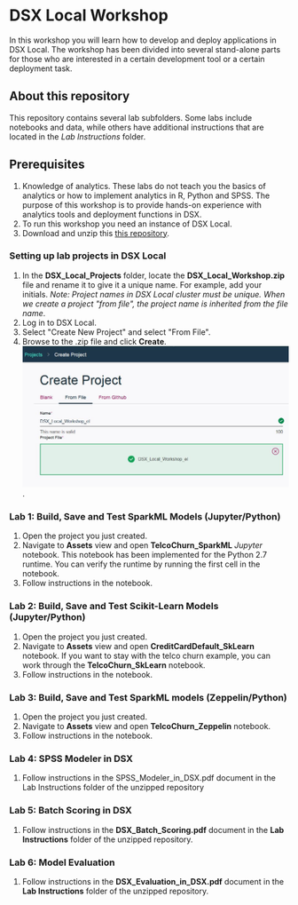 # DSX Local Workshop
In this workshop you will learn how to develop and deploy applications in DSX Local. The workshop has been divided into several stand-alone parts for those who are interested in a certain development tool or a certain deployment task. 

## About this repository
This repository contains several lab subfolders. Some labs include notebooks and data, while others have additional instructions that are located in the *Lab Instructions* folder. 

## Prerequisites
1. Knowledge of analytics. These labs do not teach you the basics of analytics or how to implement analytics in R, Python and SPSS. The purpose of this workshop is to provide hands-on experience with analytics tools and deployment functions in DSX. 
2. To run this workshop you need an instance of DSX Local. 
3. Download and unzip this [this repository](https://github.com/SidneyPhoon/DSX_Local_Workshop/blob/master/DSX%20Local%20Projects/DSX_Local_Workshop.zip).

### Setting up lab projects in DSX Local
1. In the **DSX_Local_Projects** folder, locate the **DSX_Local_Workshop.zip** file and rename it to give it a unique name.  For example, add your initials.    *Note: Project names in DSX Local cluster must be unique. When we create a project "from file", the project name is inherited from the file name*.
2. Log in to DSX Local.
3. Select "Create New Project" and select "From File".
4. Browse to the .zip file and click **Create**.
![ProjectFromFile](/img/CreateProjectFromFile.JPG?raw=true).

### Lab 1: Build, Save and Test SparkML Models (Jupyter/Python)
1. Open the project you just created. 
2. Navigate to **Assets** view and open **TelcoChurn_SparkML** *Jupyter* notebook. This notebook has been implemented for the Python 2.7 runtime. You can verify the runtime by running the first cell in the notebook. 
3. Follow instructions in the notebook.

### Lab 2: Build, Save and Test Scikit-Learn Models (Jupyter/Python)
1. Open the project you just created. 
2. Navigate to **Assets** view and open **CreditCardDefault_SkLearn** notebook. If you want to stay with the telco churn example, you can work through the **TelcoChurn_SkLearn** notebook. 
3. Follow instructions in the notebook.

### Lab 3: Build, Save and Test SparkML models (Zeppelin/Python)
1. Open the project you just created. 
2. Navigate to **Assets** view and open **TelcoChurn_Zeppelin** notebook.
3. Follow instructions in the notebook.

### Lab 4: SPSS Modeler in DSX
1. Follow instructions in the SPSS_Modeler_in_DSX.pdf document in the Lab Instructions folder of the unzipped repository

### Lab 5: Batch Scoring in DSX
1. Follow instructions in the **DSX_Batch_Scoring.pdf** document in the **Lab Instructions** folder of the unzipped repository. 

### Lab 6: Model Evaluation
1. Follow instructions in the **DSX_Evaluation_in_DSX.pdf** document in the **Lab Instructions** folder of the unzipped repository. 


